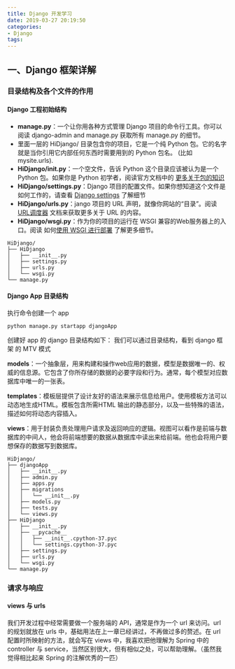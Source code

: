```yaml
---
title: Django 开发学习
date: 2019-03-27 20:19:50
categories:
- Django
tags:
---
```


## 一、Django 框架详解
### 目录结构及各个文件的作用
#### Django 工程初始结构
* **manage.py**：一个让你用各种方式管理 Django 项目的命令行工具。你可以阅读 django-admin and manage.py 获取所有 manage.py 的细节。
* 里面一层的 HiDjango/ 目录包含你的项目，它是一个纯 Python 包。它的名字就是当你引用它内部任何东西时需要用到的 Python 包名。 (比如 mysite.urls).
* **HiDjango/__init__.py**：一个空文件，告诉 Python 这个目录应该被认为是一个 Python 包。如果你是 Python 初学者，阅读官方文档中的 [更多关于包的知识](https://docs.python.org/3/tutorial/modules.html#tut-packages)
* **HiDjango/settings.py**：Django 项目的配置文件。如果你想知道这个文件是如何工作的，请查看 [Django settings](https://docs.djangoproject.com/zh-hans/2.1/topics/settings/) 了解细节
* **HiDjango/urls.py**：jango 项目的 URL 声明，就像你网站的“目录”。阅读 [URL调度器](https://docs.djangoproject.com/zh-hans/2.1/topics/http/urls/) 文档来获取更多关于 URL 的内容。
* **HiDjango/wsgi.py**：作为你的项目的运行在 WSGI 兼容的Web服务器上的入口。阅读 如何[使用 WSGI 进行部署](https://docs.djangoproject.com/zh-hans/2.1/howto/deployment/wsgi/) 了解更多细节。

```
HiDjango/
├── HiDjango
│   ├── __init__.py
│   ├── settings.py
│   ├── urls.py
│   └── wsgi.py
└── manage.py
```

#### Django App 目录结构

执行命令创建一个 app

`python manage.py startapp djangoApp`

创建好 app 的 django 目录结构如下：
我们可以通过目录结构，看到 django 框架 的 MTV 模式

**models**：一个抽象层，用来构建和操作web应用的数据，模型是数据唯一的、权威的信息源。它包含了你所存储的数据的必要字段和行为。通常，每个模型对应数据库中唯一的一张表。

**templates**：模板层提供了设计友好的语法来展示信息给用户。使用模板方法可以动态地生成HTML。模板包含所需HTML 输出的静态部分，以及一些特殊的语法，描述如何将动态内容插入。

**views**：用于封装负责处理用户请求及返回响应的逻辑。视图可以看作是前端与数据库的中间人，他会将前端想要的数据从数据库中读出来给前端。他也会将用户要想保存的数据写到数据库。

```
HiDjango/
├── djangoApp
│   ├── __init__.py
│   ├── admin.py
│   ├── apps.py
│   ├── migrations
│   │   └── __init__.py
│   ├── models.py
│   ├── tests.py
│   └── views.py
├── HiDjango
│   ├── __init__.py
│   ├── __pycache__
│   │   ├── __init__.cpython-37.pyc
│   │   └── settings.cpython-37.pyc
│   ├── settings.py
│   ├── urls.py
│   └── wsgi.py
└── manage.py
```

### 请求与响应

#### views 与 urls
我们开发过程中经常需要做一个服务端的 API，通常是作为一个 url 来访问。url 的规划就放在 urls 中，基础用法在上一章已经讲过，不再做过多的赘述。在 url 配置时所映射的方法，就会写在 views 中，我喜欢把他理解为 Spring 中的 controller 与 service，当然区别很大，但有相似之处，可以帮助理解。（虽然我觉得相比起来 Spring 的注解优秀的一匹）























